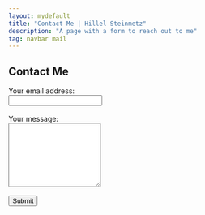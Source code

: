 ```yaml
---
layout: mydefault
title: "Contact Me | Hillel Steinmetz"
description: "A page with a form to reach out to me"
tag: navbar mail
---
```


<h2>Contact Me</h2>
<div class="email-outer">
  <div class="email-inner">
  <form action="https://formspree.io/f/xyybzloz" method="POST">
    <label>
      Your email address:<br>
      <input type="text" name="_replyto">
    </label><br><br>
    <label>
      Your message:<br>
      <textarea name="message" rows="8"></textarea>
    </label><br><br>
    <div class="center">
    <button type="submit" class="submit">Submit</button>
    </div>
  </form>
  </div>
</div>
